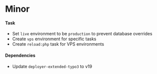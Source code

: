 # Minor

#### Task

- Set `live` environment to be `production` to prevent database overrides
- Create `vps` environment for specific tasks
- Create `reload:php` task for VPS environments

#### Dependencies

- Update `deployer-extended-typo3` to v19
